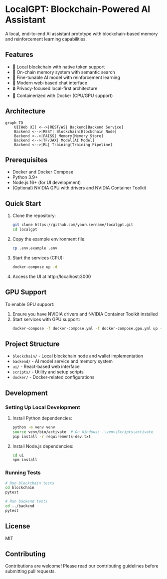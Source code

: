 # LocalGPT: Blockchain-Powered AI Assistant

A local, end-to-end AI assistant prototype with blockchain-based memory and reinforcement learning capabilities.

## Features

- 🏦 Local blockchain with native token support
- 🧠 On-chain memory system with semantic search
- 🤖 Fine-tunable AI model with reinforcement learning
- 💬 Modern web-based chat interface
- 🔒 Privacy-focused local-first architecture
- 🐳 Containerized with Docker (CPU/GPU support)

## Architecture

```mermaid
graph TD
    UI[Web UI] <-->|REST/WS| Backend[Backend Service]
    Backend <-->|REST| Blockchain[Blockchain Node]
    Backend <-->|FAISS| Memory[Memory Store]
    Backend <-->|TF/JAX| Model[AI Model]
    Backend <-->|RL| Training[Training Pipeline]
```

## Prerequisites

- Docker and Docker Compose
- Python 3.9+
- Node.js 16+ (for UI development)
- (Optional) NVIDIA GPU with drivers and NVIDIA Container Toolkit

## Quick Start

1. Clone the repository:
   ```bash
   git clone https://github.com/yourusername/localgpt.git
   cd localgpt
   ```

2. Copy the example environment file:
   ```bash
   cp .env.example .env
   ```

3. Start the services (CPU):
   ```bash
   docker-compose up -d
   ```

4. Access the UI at http://localhost:3000

## GPU Support

To enable GPU support:

1. Ensure you have NVIDIA drivers and NVIDIA Container Toolkit installed
2. Start services with GPU support:
   ```bash
   docker-compose -f docker-compose.yml -f docker-compose.gpu.yml up -d
   ```

## Project Structure

- `blockchain/` - Local blockchain node and wallet implementation
- `backend/` - AI model service and memory system
- `ui/` - React-based web interface
- `scripts/` - Utility and setup scripts
- `docker/` - Docker-related configurations

## Development

### Setting Up Local Development

1. Install Python dependencies:
   ```bash
   python -m venv venv
   source venv/bin/activate  # On Windows: .\venv\Scripts\activate
   pip install -r requirements-dev.txt
   ```

2. Install Node.js dependencies:
   ```bash
   cd ui
   npm install
   ```

### Running Tests

```bash
# Run blockchain tests
cd blockchain
pytest

# Run backend tests
cd ../backend
pytest
```

## License

MIT

## Contributing

Contributions are welcome! Please read our contributing guidelines before submitting pull requests.
